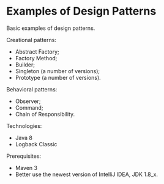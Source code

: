 # Examples of Design Patterns

Basic examples of design patterns.

Creational patterns:
- Abstract Factory;
- Factory Method;
- Builder;
- Singleton (a number of versions);
- Prototype (a number of versions).

Behavioral patterns:
- Observer;
- Command;
- Chain of Responsibility.

Technologies:
- Java 8
- Logback Classic

Prerequisites:
- Maven 3
- Better use the newest version of IntelliJ IDEA, JDK 1.8_x.
